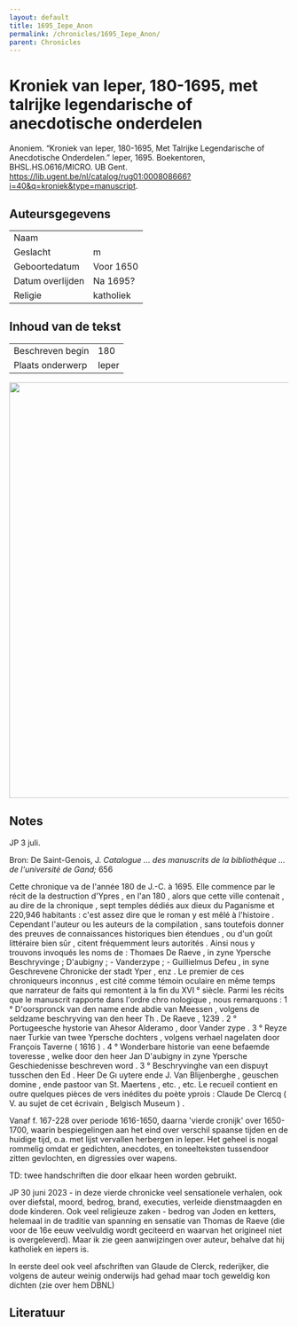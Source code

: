 ```yaml
---
layout: default
title: 1695_Iepe_Anon
permalink: /chronicles/1695_Iepe_Anon/
parent: Chronicles
--- 
```



# Kroniek van Ieper, 180-1695, met talrijke legendarische of anecdotische onderdelen 

Anoniem. “Kroniek van Ieper, 180-1695, Met Talrijke Legendarische of Anecdotische Onderdelen.” Ieper, 1695. Boekentoren, BHSL.HS.0616/MICRO. UB Gent. https://lib.ugent.be/nl/catalog/rug01:000808666?i=40&q=kroniek&type=manuscript. 

## Auteursgegevens 

| | | 
| --------------- | --------------- | 
| Naam |   | 
| Geslacht | m | 
| Geboortedatum | Voor 1650 | 
| Datum overlijden | Na 1695? | 
| Religie | katholiek | 

## Inhoud van de tekst 

| | | 
| --------------- | --------------- | 
| Beschreven begin | 180 | 
| Plaats onderwerp | Ieper | 

[<img src="..\..\barplots_chronicles\1695_Iepe_Anon.jpg" width="750"/>](..\..\barplots_chronicles\1695_Iepe_Anon.jpg) 

## Notes 

JP 3 juli.

Bron: De Saint-Genois, J. _Catalogue ... des manuscrits de la bibliothèque ...
de l'université de Gand;_ 656

Cette chronique va de l'année 180 de J.-C. à 1695. Elle commence par le récit
de la destruction d'Ypres , en l'an 180 , alors que cette ville contenait , au
dire de la chronique , sept temples dédiés aux dieux du Paganisme et 220,946
habitants : c'est assez dire que le roman y est mêlé à l'histoire . Cependant
l'auteur ou les auteurs de la compilation , sans toutefois donner des preuves
de connaissances historiques bien étendues , ou d'un goût littéraire bien sûr
, citent fréquemment leurs autorités . Ainsi nous y trouvons invoqués les noms
de : Thomaes De Raeve , in zyne Ypersche Beschryvinge ; D'aubigny ; -
Vanderzype ; - Guillielmus Defeu , in syne Geschrevene Chronicke der stadt
Yper , enz . Le premier de ces chroniqueurs inconnus , est cité comme témoin
oculaire en même temps que narrateur de faits qui remontent à la fin du XVI °
siècle. Parmi les récits que le manuscrit rapporte dans l'ordre chro nologique
, nous remarquons : 1 ° D'oorspronck van den name ende abdie van Meessen ,
volgens de seldzame beschryving van den heer Th . De Raeve , 1239 . 2 °
Portugeesche hystorie van Ahesor Alderamo , door Vander zype . 3 ° Reyze naer
Turkie van twee Ypersche dochters , volgens verhael nagelaten door François
Taverne ( 1616 ) . 4 ° Wonderbare historie van eene befaemde toveresse , welke
door den heer Jan D'aubigny in zyne Ypersche Geschiedenisse beschreven word .
3 ° Beschryvinghe van een dispuyt tusschen den Ed . Heer De Gı uytere ende J.
Van Blijenberghe , geuschen domine , ende pastoor van St. Maertens , etc. ,
etc. Le recueil contient en outre quelques pièces de vers inédites du poète
yprois : Claude De Clercq ( V. au sujet de cet écrivain , Belgisch Museum ) .

Vanaf f. 167-228 over periode 1616-1650, daarna 'vierde cronijk' over
1650-1700, waarin bespiegelingen aan het eind over verschil spaanse tijden en
de huidige tijd, o.a. met lijst vervallen herbergen in Ieper. Het geheel is
nogal rommelig omdat er gedichten, anecdotes, en toneelteksten tussendoor
zitten gevlochten, en digressies over wapens.

TD: twee handschriften die door elkaar heen worden gebruikt.

JP 30 juni 2023 - in deze vierde chronicke veel sensationele verhalen, ook
over diefstal, moord, bedrog, brand, executies, verleide dienstmaagden en dode
kinderen. Ook veel religieuze zaken - bedrog van Joden en ketters, helemaal in
de traditie van spanning en sensatie van Thomas de Raeve (die voor de 16e eeuw
veelvuldig wordt geciteerd en waarvan het origineel niet is overgeleverd).
Maar ik zie geen aanwijzingen over auteur, behalve dat hij katholiek en iepers
is.

In eerste deel ook veel afschriften van Glaude de Clerck, rederijker, die
volgens de auteur weinig onderwijs had gehad maar toch geweldig kon dichten
(zie over hem DBNL)



## Literatuur 

